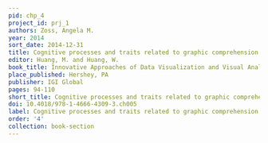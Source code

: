 ```yaml
---
pid: chp_4
project_id: prj_1
authors: Zoss, Angela M.
year: 2014
sort_date: 2014-12-31
title: Cognitive processes and traits related to graphic comprehension
editor: Huang, M. and Huang, W.
book_title: Innovative Approaches of Data Visualization and Visual Analytics
place_published: Hershey, PA
publisher: IGI Global
pages: 94-110
short_title: Cognitive processes and traits related to graphic comprehension
doi: 10.4018/978-1-4666-4309-3.ch005
label: Cognitive processes and traits related to graphic comprehension
order: '4'
collection: book-section
---
```

